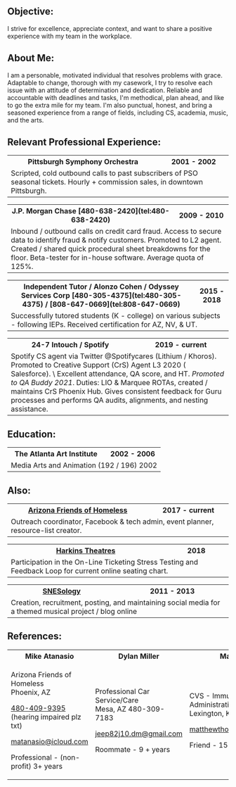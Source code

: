 ## Objective:

I strive for excellence, appreciate context, and want to share a positive experience with my team in the workplace.

## About Me:

I am a personable, motivated individual that resolves problems with grace. Adaptable to change, thorough with my
casework, I try to resolve each issue with an attitude of determination and dedication. Reliable and accountable with
deadlines and tasks, I'm methodical, plan ahead, and like to go the extra mile for my team. I'm also punctual, honest,
and bring a seasoned experience from a range of fields, including CS, academia, music, and the arts.

## Relevant Professional Experience:

<table class="experience">
  <tr>
    <th>Pittsburgh Symphony Orchestra</th>
    <th class="time">2001 - 2002</th>
  </tr>
  <tr>
    <td colspan="2">
Scripted, cold outbound calls to past subscribers of PSO seasonal tickets. Hourly + commission sales, in downtown Pittsburgh.
    </td>
  </tr>
</table>


<table class="experience">
  <tr>
    <th>J.P. Morgan Chase [480-638-2420](tel:480-638-2420)</th>
    <th class="time">2009 - 2010</th>
  </tr>
  <tr>
    <td colspan="2">
Inbound / outbound calls on credit card fraud. Access to secure data to identify fraud & notify customers. Promoted to
L2 agent. Created / shared quick procedural sheet breakdowns for the floor. Beta-tester for in-house software. Average
quota of 125%.
    </td>
  </tr>
</table>



<table class="experience">
  <tr>
    <th>Independent Tutor / Alonzo Cohen / Odyssey Services Corp [480-305-4375](tel:480-305-4375) / [808-647-0669](tel:808-647-0669)</th>
    <th class="time">2015 - 2018</th>
  </tr>
  <tr>
    <td colspan="2">
Successfully tutored students (K - college) on various subjects - following IEPs. Received certification for AZ, NV, & UT.
    </td>
  </tr>
</table>



<table class="experience">
  <tr>
    <th>24-7 Intouch / Spotify</th>
    <th class="time">2019 - current</th>
  </tr>
  <tr>
    <td colspan="2">
Spotify CS agent via Twitter @Spotifycares (Lithium / Khoros). Promoted to Creative Support (CrS) Agent L3 2020 (
Salesforce). \
Excellent attendance, QA score, and HT. <em>Promoted to QA Buddy 2021</em>. Duties: LIO & Marquee ROTAs, created /
maintains CrS Phoenix Hub. Gives consistent feedback for Guru processes and performs QA audits, alignments, and nesting
assistance.
    </td>
  </tr>
</table>

## Education:

<table class="experience">
  <tr>
    <th>The Atlanta Art Institute</th>
      <th class="time">2002 - 2006</th>
  </tr>
  <tr>
    <td colspan="2">
Media Arts and Animation (192 / 196)                                                                                              2002
    </td>
  </tr>
</table>

## Also:

<table class="experience">
  <tr>
    <th><a href="https://www.facebook.com/groups/arizonafriendsofhomeless/">Arizona Friends of Homeless</a></th>
    <th class="time">2017 - current</th>
  </tr>
  <tr>
    <td colspan="2">
Outreach coordinator, Facebook & tech admin, event planner, resource-list creator.
    </td>
  </tr>
</table>

<table class="experience">
  <tr>
    <th><a href="https://harkins.com">Harkins Theatres</a></th>
    <th class="time">2018</th>
  </tr>
  <tr>
    <td colspan="2">
Participation in the On-Line Ticketing Stress Testing and Feedback Loop for current online seating chart.
    </td>
  </tr>
</table>

<table class="experience">
  <tr>
    <th><a href="https://snesology.org">SNESology</a></th>
    <th class="time">2011 - 2013</th>
  </tr>
  <tr>
    <td colspan="2">
Creation, recruitment, posting, and maintaining social media for a themed musical project / blog online
    </td>
  </tr>
</table>

## References:

<table class="references">
  <tr>
    <th>Mike Atanasio</th>
    <th>Dylan Miller</th>
    <th>Matthew Prince</th>
  </tr>
  <tr>
    <td>

Arizona Friends of Homeless  
Phoenix, AZ

[480-409-9395](tel:480-409-9395) (hearing impaired plz txt)

<a href="mailto:matanasio@icloud.com">matanasio@icloud.com</a>

Professional - (non-profit) 3+ years

</td>
<td>

Professional Car Service/Care  
Mesa, AZ 480-309-7183

<a href="mailto:jeep82j10.dm@gmail.com">jeep82j10.dm@gmail.com</a>

Roommate - 9 + years


</td>
<td>


CVS - Immunization Administration  
Lexington, KY 602-596-7608

<a href="mailto:matthewthomasprince@gmail.com">matthewthomasprince@gmail.com</a>

Friend - 15 + years
</td>
  </tr>
</table>

